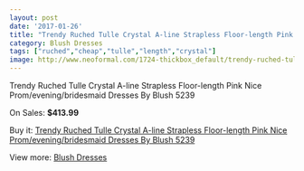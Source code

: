```yaml
---
layout: post
date: '2017-01-26'
title: "Trendy Ruched Tulle Crystal A-line Strapless Floor-length Pink Nice Prom/evening/bridesmaid Dresses By Blush 5239"
category: Blush Dresses
tags: ["ruched","cheap","tulle","length","crystal"]
image: http://www.neoformal.com/1724-thickbox_default/trendy-ruched-tulle-crystal-a-line-strapless-floor-length-pink-nice-prom-evening-bridesmaid-dresses-by-blush-5239.jpg
---
```

Trendy Ruched Tulle Crystal A-line Strapless Floor-length Pink Nice Prom/evening/bridesmaid Dresses By Blush 5239

On Sales: **$413.99**
<a href="https://www.neoformal.com/en/blush-dresses/621-trendy-ruched-tulle-crystal-a-line-strapless-floor-length-pink-nice-prom-evening-bridesmaid-dresses-by-blush-5239.html"><amp-img layout="responsive" width="600" height="600" src="//www.neoformal.com/1724-thickbox_default/trendy-ruched-tulle-crystal-a-line-strapless-floor-length-pink-nice-prom-evening-bridesmaid-dresses-by-blush-5239.jpg" alt="Trendy Ruched Tulle Crystal A-line Strapless Floor-length Pink Nice Prom/evening/bridesmaid Dresses By Blush 5239 0" /></a>
<a href="https://www.neoformal.com/en/blush-dresses/621-trendy-ruched-tulle-crystal-a-line-strapless-floor-length-pink-nice-prom-evening-bridesmaid-dresses-by-blush-5239.html"><amp-img layout="responsive" width="600" height="600" src="//www.neoformal.com/1726-thickbox_default/trendy-ruched-tulle-crystal-a-line-strapless-floor-length-pink-nice-prom-evening-bridesmaid-dresses-by-blush-5239.jpg" alt="Trendy Ruched Tulle Crystal A-line Strapless Floor-length Pink Nice Prom/evening/bridesmaid Dresses By Blush 5239 1" /></a>
<a href="https://www.neoformal.com/en/blush-dresses/621-trendy-ruched-tulle-crystal-a-line-strapless-floor-length-pink-nice-prom-evening-bridesmaid-dresses-by-blush-5239.html"><amp-img layout="responsive" width="600" height="600" src="//www.neoformal.com/1725-thickbox_default/trendy-ruched-tulle-crystal-a-line-strapless-floor-length-pink-nice-prom-evening-bridesmaid-dresses-by-blush-5239.jpg" alt="Trendy Ruched Tulle Crystal A-line Strapless Floor-length Pink Nice Prom/evening/bridesmaid Dresses By Blush 5239 2" /></a>

Buy it: [Trendy Ruched Tulle Crystal A-line Strapless Floor-length Pink Nice Prom/evening/bridesmaid Dresses By Blush 5239](https://www.neoformal.com/en/blush-dresses/621-trendy-ruched-tulle-crystal-a-line-strapless-floor-length-pink-nice-prom-evening-bridesmaid-dresses-by-blush-5239.html "Trendy Ruched Tulle Crystal A-line Strapless Floor-length Pink Nice Prom/evening/bridesmaid Dresses By Blush 5239")

View more: [Blush Dresses](https://www.neoformal.com/en/7-blush-dresses "Blush Dresses")